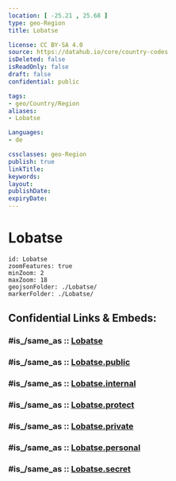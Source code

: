 ```yaml
---
location: [ -25.21 , 25.68 ] 
type: geo-Region
title: Lobatse

license: CC BY-SA 4.0
source: https://datahub.io/core/country-codes
isDeleted: false
isReadOnly: false
draft: false
confidential: public

tags:
- geo/Country/Region
aliases:
- Lobatse

Languages:
- de

cssclasses: geo-Region
publish: true
linkTitle: 
keywords: 
layout: 
publishDate: 
expiryDate: 
---
```


# Lobatse

```leaflet
id: Lobatse
zoomFeatures: true 
minZoom: 2 
maxZoom: 18
geojsonFolder: ./Lobatse/
markerFolder: ./Lobatse/
```


## Confidential Links & Embeds: 

### #is_/same_as :: [Lobatse](/_Standards/Earth/Continent/Africa/Africa~South/Botswana/districts~Botswana/Lobatse.md) 

### #is_/same_as :: [Lobatse.public](/_public/Earth/Continent/Africa/Africa~South/Botswana/districts~Botswana/Lobatse.public.md) 

### #is_/same_as :: [Lobatse.internal](/_internal/Earth/Continent/Africa/Africa~South/Botswana/districts~Botswana/Lobatse.internal.md) 

### #is_/same_as :: [Lobatse.protect](/_protect/Earth/Continent/Africa/Africa~South/Botswana/districts~Botswana/Lobatse.protect.md) 

### #is_/same_as :: [Lobatse.private](/_private/Earth/Continent/Africa/Africa~South/Botswana/districts~Botswana/Lobatse.private.md) 

### #is_/same_as :: [Lobatse.personal](/_personal/Earth/Continent/Africa/Africa~South/Botswana/districts~Botswana/Lobatse.personal.md) 

### #is_/same_as :: [Lobatse.secret](/_secret/Earth/Continent/Africa/Africa~South/Botswana/districts~Botswana/Lobatse.secret.md)

